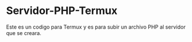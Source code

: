 # Servidor-PHP-Termux
Este es un codigo para Termux y es para subir un archivo PHP al servidor que se creara.

